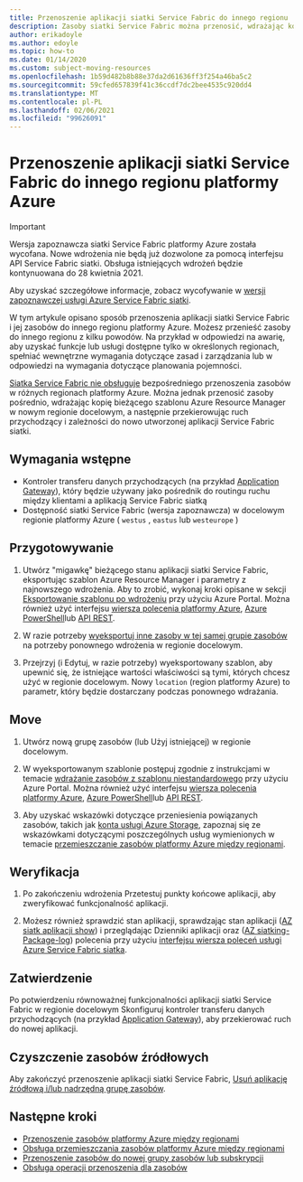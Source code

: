 ```yaml
---
title: Przenoszenie aplikacji siatki Service Fabric do innego regionu
description: Zasoby siatki Service Fabric można przenosić, wdrażając kopię bieżącego szablonu w nowym regionie platformy Azure.
author: erikadoyle
ms.author: edoyle
ms.topic: how-to
ms.date: 01/14/2020
ms.custom: subject-moving-resources
ms.openlocfilehash: 1b59d482b8b88e37da2d61636ff3f254a46ba5c2
ms.sourcegitcommit: 59cfed657839f41c36ccdf7dc2bee4535c920dd4
ms.translationtype: MT
ms.contentlocale: pl-PL
ms.lasthandoff: 02/06/2021
ms.locfileid: "99626091"
---
```

# <a name="move-a-service-fabric-mesh-application-to-another-azure-region"></a>Przenoszenie aplikacji siatki Service Fabric do innego regionu platformy Azure

> [!IMPORTANT]
> Wersja zapoznawcza siatki Service Fabric platformy Azure została wycofana. Nowe wdrożenia nie będą już dozwolone za pomocą interfejsu API Service Fabric siatki. Obsługa istniejących wdrożeń będzie kontynuowana do 28 kwietnia 2021.
> 
> Aby uzyskać szczegółowe informacje, zobacz wycofywanie w [wersji zapoznawczej usługi Azure Service Fabric siatki](https://azure.microsoft.com/updates/azure-service-fabric-mesh-preview-retirement/).

W tym artykule opisano sposób przenoszenia aplikacji siatki Service Fabric i jej zasobów do innego regionu platformy Azure. Możesz przenieść zasoby do innego regionu z kilku powodów. Na przykład w odpowiedzi na awarię, aby uzyskać funkcje lub usługi dostępne tylko w określonych regionach, spełniać wewnętrzne wymagania dotyczące zasad i zarządzania lub w odpowiedzi na wymagania dotyczące planowania pojemności.

 [Siatka Service Fabric nie obsługuje](../azure-resource-manager/management/region-move-support.md#microsoftservicefabricmesh) bezpośredniego przenoszenia zasobów w różnych regionach platformy Azure. Można jednak przenosić zasoby pośrednio, wdrażając kopię bieżącego szablonu Azure Resource Manager w nowym regionie docelowym, a następnie przekierowując ruch przychodzący i zależności do nowo utworzonej aplikacji Service Fabric siatki.

## <a name="prerequisites"></a>Wymagania wstępne

* Kontroler transferu danych przychodzących (na przykład [Application Gateway](../application-gateway/index.yml)), który będzie używany jako pośrednik do routingu ruchu między klientami a aplikacją Service Fabric siatką
* Dostępność siatki Service Fabric (wersja zapoznawcza) w docelowym regionie platformy Azure ( `westus` , `eastus` lub `westeurope` )

## <a name="prepare"></a>Przygotowywanie

1. Utwórz "migawkę" bieżącego stanu aplikacji siatki Service Fabric, eksportując szablon Azure Resource Manager i parametry z najnowszego wdrożenia. Aby to zrobić, wykonaj kroki opisane w sekcji [Eksportowanie szablonu po wdrożeniu](../azure-resource-manager/templates/export-template-portal.md#export-template-after-deployment) przy użyciu Azure Portal. Można również użyć interfejsu [wiersza polecenia platformy Azure](../azure-resource-manager/management/manage-resource-groups-cli.md#export-resource-groups-to-templates), [Azure PowerShell](../azure-resource-manager/management/manage-resource-groups-powershell.md#export-resource-groups-to-templates)lub [API REST](/rest/api/resources/resourcegroups/exporttemplate).

2. W razie potrzeby [wyeksportuj inne zasoby w tej samej grupie zasobów](../azure-resource-manager/templates/export-template-portal.md#export-template-from-a-resource-group) na potrzeby ponownego wdrożenia w regionie docelowym.

3. Przejrzyj (i Edytuj, w razie potrzeby) wyeksportowany szablon, aby upewnić się, że istniejące wartości właściwości są tymi, których chcesz użyć w regionie docelowym. Nowy `location` (region platformy Azure) to parametr, który będzie dostarczany podczas ponownego wdrażania.

## <a name="move"></a>Move

1. Utwórz nową grupę zasobów (lub Użyj istniejącej) w regionie docelowym.

2. W wyeksportowanym szablonie postępuj zgodnie z instrukcjami w temacie [wdrażanie zasobów z szablonu niestandardowego](../azure-resource-manager/templates/deploy-portal.md#deploy-resources-from-custom-template) przy użyciu Azure Portal. Można również użyć interfejsu [wiersza polecenia platformy Azure](../azure-resource-manager/templates/deploy-cli.md), [Azure PowerShell](../azure-resource-manager/templates/deploy-powershell.md)lub [API REST](../azure-resource-manager/templates/deploy-rest.md).

3. Aby uzyskać wskazówki dotyczące przeniesienia powiązanych zasobów, takich jak [konta usługi Azure Storage](../storage/common/storage-account-move.md), zapoznaj się ze wskazówkami dotyczącymi poszczególnych usług wymienionych w temacie [przemieszczanie zasobów platformy Azure między regionami](../azure-resource-manager/management/move-region.md).

## <a name="verify"></a>Weryfikacja

1. Po zakończeniu wdrożenia Przetestuj punkty końcowe aplikacji, aby zweryfikować funkcjonalność aplikacji.

2. Możesz również sprawdzić stan aplikacji, sprawdzając stan aplikacji ([AZ siatk aplikacji show](/cli/azure/ext/mesh/mesh/app#ext-mesh-az-mesh-app-show)) i przeglądając Dzienniki aplikacji oraz ([AZ siatking-Package-log](/cli/azure/ext/mesh/mesh/code-package-log)) polecenia przy użyciu [interfejsu wiersza poleceń usługi Azure Service Fabric siatka](./service-fabric-mesh-quickstart-deploy-container.md#set-up-service-fabric-mesh-cli).

## <a name="commit"></a>Zatwierdzenie

Po potwierdzeniu równoważnej funkcjonalności aplikacji siatki Service Fabric w regionie docelowym Skonfiguruj kontroler transferu danych przychodzących (na przykład [Application Gateway](../application-gateway/redirect-overview.md)), aby przekierować ruch do nowej aplikacji.

## <a name="clean-up-source-resources"></a>Czyszczenie zasobów źródłowych

Aby zakończyć przenoszenie aplikacji siatki Service Fabric, [Usuń aplikację źródłową i/lub nadrzędną grupę zasobów](../azure-resource-manager/management/delete-resource-group.md).

## <a name="next-steps"></a>Następne kroki

* [Przenoszenie zasobów platformy Azure między regionami](../azure-resource-manager/management/move-region.md)
* [Obsługa przemieszczania zasobów platformy Azure między regionami](../azure-resource-manager/management/region-move-support.md)
* [Przenoszenie zasobów do nowej grupy zasobów lub subskrypcji](../azure-resource-manager/management/move-resource-group-and-subscription.md)
* [Obsługa operacji przenoszenia dla zasobów](../azure-resource-manager/management/move-support-resources.md
)
